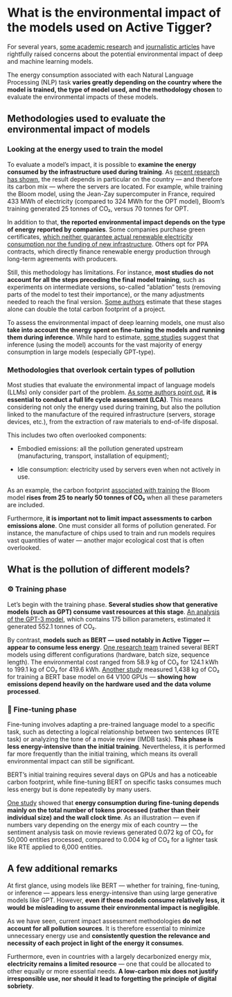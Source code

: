 # What is the environmental impact of the models used on Active Tigger?

For several years, [some academic research](https://arxiv.org/abs/1906.02243) and [journalistic articles](https://www.nytimes.com/2024/08/26/climate/ai-planet-climate-change.html) have rightfully raised concerns about the potential environmental impact of deep and machine learning models.

The energy consumption associated with each Natural Language Processing (NLP) task **varies greatly depending on the country where the model is trained, the type of model used, and the methodology chosen** to evaluate the environmental impacts of these models.

## Methodologies used to evaluate the environmental impact of models


### Looking at the energy used to train the model


To evaluate a model’s impact, it is possible to **examine the energy consumed by the infrastructure used during training**. As [recent research has shown](https://arxiv.org/abs/2211.02001), the result depends in particular on the country — and therefore its carbon mix — where the servers are located. For example, while training the Bloom model, using the Jean-Zay supercomputer in France, required 433 MWh of electricity (compared to 324 MWh for the OPT model), Bloom’s training generated 25 tonnes of CO₂, versus 70 tonnes for OPT.

In addition to that, **the reported environmental impact depends on the type of energy reported by companies**. Some companies purchase green certificates, [which neither guarantee actual renewable electricity consumption nor the funding of new infrastructure](https://www.nature.com/articles/s41558-022-01379-5?). Others opt for PPA contracts, which directly finance renewable energy production through long-term agreements with producers.

Still, this methodology has limitations. For instance, **most studies do not account for all the steps preceding the final model training**, such as experiments on intermediate versions, so-called “ablation” tests (removing parts of the model to test their importance), or the many adjustments needed to reach the final version. [Some authors](https://arxiv.org/abs/2211.02001)  estimate that these stages alone can double the total carbon footprint of a project.

To assess the environmental impact of deep learning models, one must also **take into account the energy spent on fine-tuning the models and running them during inference**. While hard to estimate, [some studies](https://arxiv.org/abs/2104.10350) suggest that inference (using the model) accounts for the vast majority of energy consumption in large models (especially GPT-type).


### Methodologies that overlook certain types of pollution


Most studies that evaluate the environmental impact of language models (LLMs) only consider part of the problem. [As some authors point out](https://arxiv.org/abs/2110.11822), **it is essential to conduct a full life cycle assessment (LCA)**. This means considering not only the energy used during training, but also the pollution linked to the manufacture of the required infrastructure (servers, storage devices, etc.), from the extraction of raw materials to end-of-life disposal.

This includes two often overlooked components:

- Embodied emissions: all the pollution generated upstream (manufacturing, transport, installation of equipment);

- Idle consumption: electricity used by servers even when not actively in use.

As an example, the carbon footprint [associated with training](https://arxiv.org/abs/2211.02001) the Bloom model **rises from 25 to nearly 50 tonnes of CO₂** when all these parameters are included.

Furthermore, **it is important not to limit impact assessments to carbon emissions alone**. One must consider all forms of pollution generated. For instance, the manufacture of chips used to train and run models requires vast quantities of water — another major ecological cost that is often overlooked.


## What is the pollution of different models?


### ⚙️ Training phase

Let’s begin with the training phase. **Several studies show that generative models (such as GPT) consume vast resources at this stage**. [An analysis of the GPT-3 model](https://arxiv.org/abs/2104.10350), which contains 175 billion parameters, estimated it generated 552.1 tonnes of CO₂.

By contrast, **models such as BERT — used notably in Active Tigger — appear to consume less energy**. [One research team](https://arxiv.org/abs/2311.10267) trained several BERT models using different configurations (hardware, batch size, sequence length). The environmental cost ranged from 58.9 kg of CO₂ for 124.1 kWh to 199.1 kg of CO₂ for 419.6 kWh.
[Another study](https://arxiv.org/abs/1906.02243) measured 1,438 kg of CO₂ for training a BERT base model on 64 V100 GPUs — **showing how emissions depend heavily on the hardware used and the data volume processed**.

### 🧪 Fine-tuning phase

Fine-tuning involves adapting a pre-trained language model to a specific task, such as detecting a logical relationship between two sentences (RTE task) or analyzing the tone of a movie review (IMDB task). **This phase is less energy-intensive than the initial training**. Nevertheless, it is performed far more frequently than the initial training, which means its overall environmental impact can still be significant.

BERT’s initial training requires several days on GPUs and has a noticeable carbon footprint, while fine-tuning BERT on specific tasks consumes much less energy but is done repeatedly by many users. 

[One study](https://arxiv.org/abs/2311.10267) showed that **energy consumption during fine-tuning depends mainly on the total number of tokens processed (rather than their individual size) and the wall clock time**. As an illustration — even if numbers vary depending on the energy mix of each country — the sentiment analysis task on movie reviews generated 0.072 kg of CO₂ for 50,000 entities processed, compared to 0.004 kg of CO₂ for a lighter task like RTE applied to 6,000 entities.

## A few additional remarks

At first glance, using models like BERT — whether for training, fine-tuning, or inference — appears less energy-intensive than using large generative models like GPT. However, **even if these models consume relatively less, it would be misleading to assume their environmental impact is negligible**.

As we have seen, current impact assessment methodologies **do not account for all pollution sources**. It is therefore essential to minimize unnecessary energy use and **consistently question the relevance and necessity of each project in light of the energy it consumes**.

Furthermore, even in countries with a largely decarbonized energy mix, **electricity remains a limited resource** — one that could be allocated to other equally or more essential needs. **A low-carbon mix does not justify irresponsible use, nor should it lead to forgetting the principle of digital sobriety**.
